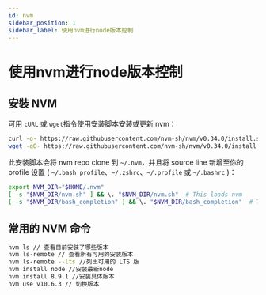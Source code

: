 ```yaml
---
id: nvm
sidebar_position: 1
sidebar_label: 使用nvm进行node版本控制
---
```


# 使用nvm进行node版本控制

## 安裝 NVM

可用 `cURL` 或 `wget`指令使用安装脚本安装或更新 nvm：

```bash
curl -o- https://raw.githubusercontent.com/nvm-sh/nvm/v0.34.0/install.sh | bash
wget -qO- https://raw.githubusercontent.com/nvm-sh/nvm/v0.34.0/install.sh | bash
```

此安装脚本会将 nvm repo clone 到 `~/.nvm`，并且将 source line 新增至你的 profile 设置 ( `~/.bash_profile`、`~/.zshrc`、`~/.profile` 或 `~/.bashrc` )：

```bash
export NVM_DIR="$HOME/.nvm"
[ -s "$NVM_DIR/nvm.sh" ] && \. "$NVM_DIR/nvm.sh"  # This loads nvm
[ -s "$NVM_DIR/bash_completion" ] && \. "$NVM_DIR/bash_completion"  # This loads nvm bash_completion
```

## 常用的 NVM 命令

```bash
nvm ls // 查看目前安裝了哪些版本
nvm ls-remote // 查看所有可用的安装版本
nvm ls-remote --lts //列出可用的 LTS 版
nvm install node //安装最新node
nvm install 8.9.1 //安装具体版本
nvm use v10.6.3 // 切换版本
```